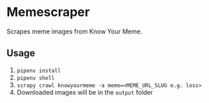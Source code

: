 # Memescraper
Scrapes meme images from Know Your Meme.

## Usage
1. `pipenv install`
2. `pipenv shell` 
3. `scrapy crawl knowyourmeme -a meme=<MEME_URL_SLUG e.g. loss>`
4. Downloaded images will be in the `output` folder